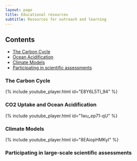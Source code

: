 ```yaml
---
layout: page
title: Educational resources
subtitle: Resources for outreach and learning
---
```

## Contents

* [The Carbon Cycle](#the-carbon-cycle)
* [Ocean Acidification](#co2-uptake-and-ocean-acidification)
* [Climate Models](#climate-models)
* [Participating in scientific assessments](#participating-in-large-scale-scientific-assessments)

### The Carbon Cycle

{% include youtube_player.html id="E8Y6L5TI_94" %}

### CO2 Uptake and Ocean Acidification

{% include youtube_player.html id="1wu_ep71-qU" %}

### Climate Models

{% include youtube_player.html id="8EAiopHMKyI" %}

### Participating in large-scale scientific assessments


